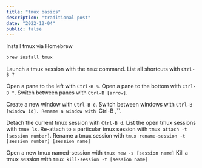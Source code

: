 ```yaml
---
title: "tmux basics"
description: "traditional post"
date: "2022-12-04"
public: false
---
```


Install tmux via Homebrew

```bash
brew install tmux

```
Launch a tmux session with the ``tmux`` command. 
List all shortcuts with ``Ctrl-B ?``

Open a pane to the left with ``Ctrl-B %``. 
Open a pane to the bottom with ``Ctrl-B "``.
Switch between panes with ``Ctrl-B [arrow]``.

Create a new window with ``Ctrl-B c``.
Switch between windows with ``Ctrl-B [window id].
Rename a window with ``Ctrl-B ,``.

Detach the current tmux session with ``Ctrl-B d``.
List the open tmux sessions with ``tmux ls``.
Re-attach to a particular tmux session with ``tmux attach -t [session number]``.
Rename a tmux session with ``tmux rename-session -t [session number] [session name]``

Open a new tmux named-session with ``tmux new -s [session name]``
Kill a tmux session with ``tmux kill-session -t [session name]``

